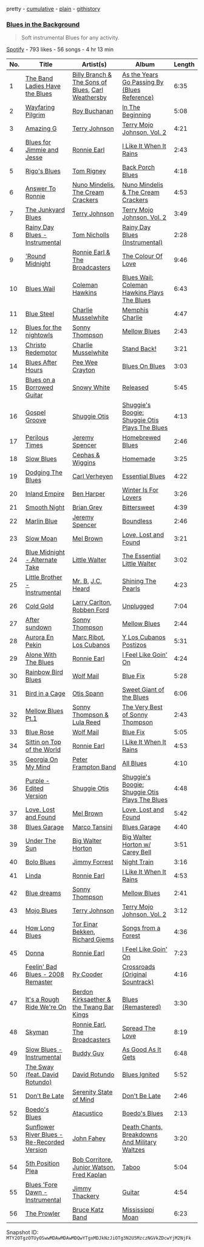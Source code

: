 pretty - [cumulative](/playlists/cumulative/37i9dQZF1DX7b1e7B17gg7.md) - [plain](/playlists/plain/37i9dQZF1DX7b1e7B17gg7) - [githistory](https://github.githistory.xyz/mackorone/spotify-playlist-archive/blob/main/playlists/plain/37i9dQZF1DX7b1e7B17gg7)

### [Blues in the Background](https://open.spotify.com/playlist/37i9dQZF1DX7b1e7B17gg7)

> Soft instrumental Blues for any activity.

[Spotify](https://open.spotify.com/user/spotify) - 793 likes - 56 songs - 4 hr 13 min

| No. | Title | Artist(s) | Album | Length |
|---|---|---|---|---|
| 1 | [The Band Ladies Have the Blues](https://open.spotify.com/track/52iD7EXUYlAF5mx8QUDYE3) | [Billy Branch & The Sons of Blues](https://open.spotify.com/artist/4TRfrM7ljwL52xGyQGHk9y), [Carl Weathersby](https://open.spotify.com/artist/2Qs4vDt8kbXB2sZUDisXPw) | [As the Years Go Passing By \(Blues Reference\)](https://open.spotify.com/album/5574yQ0jXasT5PZCRs4C9o) | 6:35 |
| 2 | [Wayfaring Pilgrim](https://open.spotify.com/track/6yJ6VtC0IQ4BC47Aj6MkZ3) | [Roy Buchanan](https://open.spotify.com/artist/0augulkuXFx1qPfb590w2C) | [In The Beginning](https://open.spotify.com/album/4s8yNqAy1MyFXtLp8HlWUM) | 5:08 |
| 3 | [Amazing G](https://open.spotify.com/track/6h3xIEuUwAlSeY3jAn7rKf) | [Terry Johnson](https://open.spotify.com/artist/7DWOTQc5g2G2zbd6SaXej7) | [Terry Mojo Johnson, Vol\. 2](https://open.spotify.com/album/0dx2z2A8kweCRK3etpg5GK) | 4:21 |
| 4 | [Blues for Jimmie and Jesse](https://open.spotify.com/track/3C2WSB7TKIUlN7InbKnuot) | [Ronnie Earl](https://open.spotify.com/artist/7xjcFAzlxdwPCfWi3VOuxU) | [I Like It When It Rains](https://open.spotify.com/album/3ByQx4sjHeotnf7aOoKdGD) | 2:43 |
| 5 | [Rigo's Blues](https://open.spotify.com/track/5Zrlbo3PDGziGvAUccOozk) | [Tom Rigney](https://open.spotify.com/artist/3slWYiAVBZ82CDexfn4IK4) | [Back Porch Blues](https://open.spotify.com/album/4OeXjIOg8ResXnVKTleUSi) | 4:18 |
| 6 | [Answer To Ronnie](https://open.spotify.com/track/6K8PyYtDxpEvr7WvfpQ4Bc) | [Nuno Mindelis](https://open.spotify.com/artist/1bfB77eKjbV64L5M0gqWaP), [The Cream Crackers](https://open.spotify.com/artist/18GocfSfx9JWYMxv4Qh5py) | [Nuno Mindelis & The Cream Crackers](https://open.spotify.com/album/6Gv7FGEI7Ot7tgfthNLIiy) | 4:53 |
| 7 | [The Junkyard Blues](https://open.spotify.com/track/32p1tBD1d2PuMujJU7hQgA) | [Terry Johnson](https://open.spotify.com/artist/7DWOTQc5g2G2zbd6SaXej7) | [Terry Mojo Johnson, Vol\. 2](https://open.spotify.com/album/0dx2z2A8kweCRK3etpg5GK) | 3:49 |
| 8 | [Rainy Day Blues \- Instrumental](https://open.spotify.com/track/2wDMSutZ0eXoB1cQ0WE8f7) | [Tom Nicholls](https://open.spotify.com/artist/2YEluKwvonHGvzeLrCqtyi) | [Rainy Day Blues \(Instrumental\)](https://open.spotify.com/album/6I4k1yLhMfuJGl7j680IXi) | 2:28 |
| 9 | ['Round Midnight](https://open.spotify.com/track/48eNRTJstHUzPi3wJQk2c2) | [Ronnie Earl & The Broadcasters](https://open.spotify.com/artist/66YrJYZbRNlji0MisS2D1I) | [The Colour Of Love](https://open.spotify.com/album/2xXYOJuBCC3ufi2TDI9P5s) | 9:46 |
| 10 | [Blues Wail](https://open.spotify.com/track/39W3NjHlj7MSFS9q5D46zN) | [Coleman Hawkins](https://open.spotify.com/artist/0JM134st8VY7Ld9T2wQiH0) | [Blues Wail: Coleman Hawkins Plays The Blues](https://open.spotify.com/album/21NYOM1XZhCPaLDX8CkvOc) | 6:43 |
| 11 | [Blue Steel](https://open.spotify.com/track/7mrRkKKrwiwYv3qn7OZJgK) | [Charlie Musselwhite](https://open.spotify.com/artist/4NikxGoDm5LGVYAHj0Euoc) | [Memphis Charlie](https://open.spotify.com/album/3anXYfHvmF3ebgaHxbuROu) | 4:47 |
| 12 | [Blues for the nightowls](https://open.spotify.com/track/41Merz07bIvWzALurwkXXs) | [Sonny Thompson](https://open.spotify.com/artist/5zJQc0NgR7QSDOxA6EYZkR) | [Mellow Blues](https://open.spotify.com/album/3mua4DgKG2jJi1WiHHiAqq) | 2:43 |
| 13 | [Christo Redemptor](https://open.spotify.com/track/2KmDMUum37jq4TFaHXD3JY) | [Charlie Musselwhite](https://open.spotify.com/artist/4NikxGoDm5LGVYAHj0Euoc) | [Stand Back!](https://open.spotify.com/album/76xRltIuAfERRJwWp1Fbbe) | 3:21 |
| 14 | [Blues After Hours](https://open.spotify.com/track/60ySIiaWLG77hphydDwmNn) | [Pee Wee Crayton](https://open.spotify.com/artist/3OPJZtUlpoL3kZloBGY1lA) | [Blues On Blues](https://open.spotify.com/album/1XHnDSzTvbGK4oJkOtzC7V) | 3:03 |
| 15 | [Blues on a Borrowed Guitar](https://open.spotify.com/track/5xr5jeIHR15YyllJRHmkEY) | [Snowy White](https://open.spotify.com/artist/4DMlDJn7CPSSS0DuUf1vrH) | [Released](https://open.spotify.com/album/4Yzs60CBn1AteXBUaXqnk6) | 5:45 |
| 16 | [Gospel Groove](https://open.spotify.com/track/5QHdraJnSVp0vnXGMefg3d) | [Shuggie Otis](https://open.spotify.com/artist/4YHtIE7FI8ITfekzzN5Jpl) | [Shuggie's Boogie: Shuggie Otis Plays The Blues](https://open.spotify.com/album/6WSeoiDc3zAjZVjFzMyLBC) | 4:13 |
| 17 | [Perilous Times](https://open.spotify.com/track/4fX2NEmYpOlSSrltHqfT8G) | [Jeremy Spencer](https://open.spotify.com/artist/3GrqVz7V3Hd8gvfvUcR9wk) | [Homebrewed Blues](https://open.spotify.com/album/3rsZuE4zwVFIPqKU3b0Z20) | 2:46 |
| 18 | [Slow Blues](https://open.spotify.com/track/0amfQAlygBi3JTf1qph861) | [Cephas & Wiggins](https://open.spotify.com/artist/40MbAfRt1y7QdeGSkSp4pF) | [Homemade](https://open.spotify.com/album/5kdbWGmr1nzhXpzlDTf497) | 3:25 |
| 19 | [Dodging The Blues](https://open.spotify.com/track/3I5wlSHXXMmVXTpPvN3wa5) | [Carl Verheyen](https://open.spotify.com/artist/3BpUUAvJhkvkpYI6nQ7OUf) | [Essential Blues](https://open.spotify.com/album/13I1hgOYUQTqPLpk0sGnO5) | 4:22 |
| 20 | [Inland Empire](https://open.spotify.com/track/0bFDDU8ETywjcjKAHRsWDH) | [Ben Harper](https://open.spotify.com/artist/45lorWzrKLxfKlWpV7r9CN) | [Winter Is For Lovers](https://open.spotify.com/album/2jRFS663e7VPtA64depQBV) | 3:26 |
| 21 | [Smooth Night](https://open.spotify.com/track/2SSwokelCpWlRssUkFqd94) | [Brian Grey](https://open.spotify.com/artist/0anlv8wmuRThghL7Fw4xDS) | [Bittersweet](https://open.spotify.com/album/286Ej4KKpT8Fc02kMA1MBf) | 4:39 |
| 22 | [Marlin Blue](https://open.spotify.com/track/7qoMhUsMR9kUJlWCYZQ65C) | [Jeremy Spencer](https://open.spotify.com/artist/3GrqVz7V3Hd8gvfvUcR9wk) | [Boundless](https://open.spotify.com/album/2FRcVl2T3Hl4dYyJh1VBmJ) | 2:46 |
| 23 | [Slow Moan](https://open.spotify.com/track/6mofQlbW19indEQ5XysQOR) | [Mel Brown](https://open.spotify.com/artist/2ncZrdRpyOoLiAFzgrkXvZ) | [Love, Lost and Found](https://open.spotify.com/album/07hE2feivwgHnjpfGkdWlY) | 3:21 |
| 24 | [Blue Midnight \- Alternate Take](https://open.spotify.com/track/6qpWYefGy5ziiGVKxvoNQu) | [Little Walter](https://open.spotify.com/artist/22JuR9OeENcP54XN5TlNWS) | [The Essential Little Walter](https://open.spotify.com/album/2Y2oBBKe7dnNGJrf6HAGBc) | 3:02 |
| 25 | [Little Brother \- Instrumental](https://open.spotify.com/track/5M5Koy1MEDGQ081SivilWW) | [Mr\. B](https://open.spotify.com/artist/0P5frht0A8pd2wsVtc2kMK), [J.C\. Heard](https://open.spotify.com/artist/7kCD8Z9gH6ifP16a5H7H4N) | [Shining The Pearls](https://open.spotify.com/album/3CmrFsbuOW5c8CG1olr1Kc) | 4:23 |
| 26 | [Cold Gold](https://open.spotify.com/track/4egGefg66xefaVIrmf4NOs) | [Larry Carlton](https://open.spotify.com/artist/7aRi9OzdA2ciputfuguaPK), [Robben Ford](https://open.spotify.com/artist/7C1CFA2GWGFc51SrvX5Bvy) | [Unplugged](https://open.spotify.com/album/4aD1wO7pTpFKphOgaRsFo4) | 7:04 |
| 27 | [After sundown](https://open.spotify.com/track/2ZAk5I9sQQHMqXTArONfAC) | [Sonny Thompson](https://open.spotify.com/artist/5zJQc0NgR7QSDOxA6EYZkR) | [Mellow Blues](https://open.spotify.com/album/3mua4DgKG2jJi1WiHHiAqq) | 2:44 |
| 28 | [Aurora En Pekin](https://open.spotify.com/track/7FS8URfbyqoy7uGpMx0gW5) | [Marc Ribot](https://open.spotify.com/artist/7jAeRfT8LYCxydM2Y1Egvn), [Los Cubanos](https://open.spotify.com/artist/2IxTI7YzL1d2MhS6O1CJMj) | [Y Los Cubanos Postizos](https://open.spotify.com/album/3P7wuQxGz1q9jF9jY1AXKc) | 5:31 |
| 29 | [Alone With The Blues](https://open.spotify.com/track/2cush3Y6GwRgvUAvlSHNa9) | [Ronnie Earl](https://open.spotify.com/artist/7xjcFAzlxdwPCfWi3VOuxU) | [I Feel Like Goin' On](https://open.spotify.com/album/1bL29VZ8p2Q7ZYG0QTJAQL) | 4:24 |
| 30 | [Rainbow Bird Blues](https://open.spotify.com/track/2pQzKjn9C68S4bnnXJMOl6) | [Wolf Mail](https://open.spotify.com/artist/2bN1TY9rrW2axotPjQzFV6) | [Blue Fix](https://open.spotify.com/album/2P6Fu4EqitlskRVpyosR16) | 5:28 |
| 31 | [Bird in a Cage](https://open.spotify.com/track/2Xx66yeqdxjPViOEkKFkB4) | [Otis Spann](https://open.spotify.com/artist/0xeI9Z0Uhs8bYGBRpqq88X) | [Sweet Giant of the Blues](https://open.spotify.com/album/4VOsqjPQLgQ8x5uZELEWQw) | 6:06 |
| 32 | [Mellow Blues Pt.1](https://open.spotify.com/track/73cT6WgSDYZ7IH6GM3zV0E) | [Sonny Thompson & Lula Reed](https://open.spotify.com/artist/2fmQwLfdowskywLBhgpqoT) | [The Very Best of Sonny Thompson](https://open.spotify.com/album/6IGo1HrijUDT2vYrrtVAeJ) | 2:43 |
| 33 | [Blue Rose](https://open.spotify.com/track/4OLD0o2PHJkIrlc6FrHmSX) | [Wolf Mail](https://open.spotify.com/artist/2bN1TY9rrW2axotPjQzFV6) | [Blue Fix](https://open.spotify.com/album/2P6Fu4EqitlskRVpyosR16) | 5:05 |
| 34 | [Sittin on Top of the World](https://open.spotify.com/track/7G234VgTRaXpiX9GnsZvdK) | [Ronnie Earl](https://open.spotify.com/artist/7xjcFAzlxdwPCfWi3VOuxU) | [I Like It When It Rains](https://open.spotify.com/album/3ByQx4sjHeotnf7aOoKdGD) | 4:53 |
| 35 | [Georgia On My Mind](https://open.spotify.com/track/3IXfelfYGAlNhpj2PAOIb7) | [Peter Frampton Band](https://open.spotify.com/artist/0JvNeHGFrPqynXe5EszItO) | [All Blues](https://open.spotify.com/album/1WXRu9aB8wHIwjLqA2DnBu) | 4:10 |
| 36 | [Purple \- Edited Version](https://open.spotify.com/track/015AFoJQvGJ3nbPbaC65Ml) | [Shuggie Otis](https://open.spotify.com/artist/4YHtIE7FI8ITfekzzN5Jpl) | [Shuggie's Boogie: Shuggie Otis Plays The Blues](https://open.spotify.com/album/6WSeoiDc3zAjZVjFzMyLBC) | 4:48 |
| 37 | [Love, Lost and Found](https://open.spotify.com/track/47TygRahZHyLO99AjznZfb) | [Mel Brown](https://open.spotify.com/artist/2ncZrdRpyOoLiAFzgrkXvZ) | [Love, Lost and Found](https://open.spotify.com/album/07hE2feivwgHnjpfGkdWlY) | 5:42 |
| 38 | [Blues Garage](https://open.spotify.com/track/63z5HlfiJw3g74Ja9NYgUt) | [Marco Tansini](https://open.spotify.com/artist/4nqDZHAp53xZXsaySBj6Dp) | [Blues Garage](https://open.spotify.com/album/2naMQdig9E1D2yA1aMlb2Y) | 4:40 |
| 39 | [Under The Sun](https://open.spotify.com/track/0iu6IMgTL20s10ihxUaent) | [Big Walter Horton](https://open.spotify.com/artist/7ApWhtmpJkPyd5WjwDdDfX) | [Big Walter Horton w/ Carey Bell](https://open.spotify.com/album/0u6qeEym4B0JLaVZrw4Ih5) | 3:51 |
| 40 | [Bolo Blues](https://open.spotify.com/track/0paLclaOTcSsiCnXVaCQnX) | [Jimmy Forrest](https://open.spotify.com/artist/2AdOGwpXiwCctV1n9sJaub) | [Night Train](https://open.spotify.com/album/37OzV30qCWV0H5Xn0Q0g9s) | 3:16 |
| 41 | [Linda](https://open.spotify.com/track/12psIyrsp6DXHqzkkweac1) | [Ronnie Earl](https://open.spotify.com/artist/7xjcFAzlxdwPCfWi3VOuxU) | [I Like It When It Rains](https://open.spotify.com/album/3ByQx4sjHeotnf7aOoKdGD) | 4:53 |
| 42 | [Blue dreams](https://open.spotify.com/track/2sbUjbMeYzhFx23SSQmpy5) | [Sonny Thompson](https://open.spotify.com/artist/5zJQc0NgR7QSDOxA6EYZkR) | [Mellow Blues](https://open.spotify.com/album/3mua4DgKG2jJi1WiHHiAqq) | 2:41 |
| 43 | [Mojo Blues](https://open.spotify.com/track/1QdEiSoPTpZv5oktIRAbSZ) | [Terry Johnson](https://open.spotify.com/artist/7DWOTQc5g2G2zbd6SaXej7) | [Terry Mojo Johnson, Vol\. 2](https://open.spotify.com/album/0dx2z2A8kweCRK3etpg5GK) | 3:12 |
| 44 | [How Long Blues](https://open.spotify.com/track/17DzqYtuUdSSg1HbQ9i5Wd) | [Tor Einar Bekken](https://open.spotify.com/artist/3J30JgVNLzuCA6uaRasNoq), [Richard Gjems](https://open.spotify.com/artist/3NgCfexdR7Or1rhp9GJ5XU) | [Songs from a Forest](https://open.spotify.com/album/5iQVzqrwsj45S7jf6PfqwS) | 4:36 |
| 45 | [Donna](https://open.spotify.com/track/23ozU0cVhWspGJpd84NQHi) | [Ronnie Earl](https://open.spotify.com/artist/7xjcFAzlxdwPCfWi3VOuxU) | [I Feel Like Goin' On](https://open.spotify.com/album/1bL29VZ8p2Q7ZYG0QTJAQL) | 7:23 |
| 46 | [Feelin' Bad Blues \- 2008 Remaster](https://open.spotify.com/track/1mka0egloj2XnXJznzMCw6) | [Ry Cooder](https://open.spotify.com/artist/1CPwHx5lgVxv0rfcp7UXLx) | [Crossroads \(Original Sountrack\)](https://open.spotify.com/album/77UqIYxZhslPXUTiq4vDrE) | 4:16 |
| 47 | [It's a Rough Ride We're On](https://open.spotify.com/track/4b3axSuUQYp1I0Yfg5HKEV) | [Berdon Kirksaether & the Twang Bar Kings](https://open.spotify.com/artist/7kKITC8LNIVa12gLPgEMqR) | [Blues \(Remastered\)](https://open.spotify.com/album/05w7jAECBOIsITCBBAxeeX) | 3:30 |
| 48 | [Skyman](https://open.spotify.com/track/013yxuTbh3mfL0Qjtaykqj) | [Ronnie Earl](https://open.spotify.com/artist/7xjcFAzlxdwPCfWi3VOuxU), [The Broadcasters](https://open.spotify.com/artist/2qFpRpyF3BTmEGS4V5sXpH) | [Spread The Love](https://open.spotify.com/album/5tV9K29GLvCGljAybCSVht) | 8:19 |
| 49 | [Slow Blues \- Instrumental](https://open.spotify.com/track/338gCLHS88lPUfCClKkPam) | [Buddy Guy](https://open.spotify.com/artist/2gCsNOpiBaMNh20jQ5prf0) | [As Good As It Gets](https://open.spotify.com/album/49L5Gul5usm0h5SqS39ovJ) | 6:48 |
| 50 | [The Sway \(feat\. David Rotundo\)](https://open.spotify.com/track/6xqkuiYiTKhKQ8xxsAAcB0) | [David Rotundo](https://open.spotify.com/artist/1wB0MLsDX5MQHlZUbI7j70) | [Blues Ignited](https://open.spotify.com/album/2AO6l6RDuj8YUePV2GlXZz) | 5:52 |
| 51 | [Don't Be Late](https://open.spotify.com/track/1CT03EZWEzeePJs8nYvZHu) | [Serenity State of Mind](https://open.spotify.com/artist/4fyOziQW8idDGt8352pAEZ) | [Don't Be Late](https://open.spotify.com/album/6HTXEDZKvK9qvBzYetVR0P) | 2:46 |
| 52 | [Boedo's Blues](https://open.spotify.com/track/1tszEe9cZ8aZGqEfj7AYx7) | [Atacustico](https://open.spotify.com/artist/0rvubIwf5v5p5KqyCuVZmk) | [Boedo's Blues](https://open.spotify.com/album/1fO7X07GAGsIGiRVSzp9cf) | 2:13 |
| 53 | [Sunflower River Blues \- Re\-Recorded Version](https://open.spotify.com/track/6CePeHbXmgwna8B5dC6xKV) | [John Fahey](https://open.spotify.com/artist/4js8BDiQwnHLlDmT1shPH7) | [Death Chants, Breakdowns And Military Waltzes](https://open.spotify.com/album/05HGeZ7JSfwJiOpaToYzUu) | 3:20 |
| 54 | [5th Position Plea](https://open.spotify.com/track/3u6pVUAt82LMApfue9DnNn) | [Bob Corritore](https://open.spotify.com/artist/0I1ooxdREQHLoUphm6uihH), [Junior Watson](https://open.spotify.com/artist/3GKQjnbn10eiRdADeCZjYC), [Fred Kaplan](https://open.spotify.com/artist/5wC9sb6NlppKOXNs2XYzcL) | [Taboo](https://open.spotify.com/album/7fTpxRyO1CkFPok1b4YCfS) | 5:04 |
| 55 | [Blues 'Fore Dawn \- Instrumental](https://open.spotify.com/track/3zVx7964ROy15h1lC7fhzD) | [Jimmy Thackery](https://open.spotify.com/artist/22I2nRL3Avazb5FfXhmyDQ) | [Guitar](https://open.spotify.com/album/1k1BDnn6ynbeFG5ts58NRI) | 4:54 |
| 56 | [The Prowler](https://open.spotify.com/track/3kigvjr2fMr4E1pQXJ15zG) | [Bruce Katz Band](https://open.spotify.com/artist/7cvmkkkAA2mTfwhhMSfrEi) | [Mississippi Moan](https://open.spotify.com/album/1wVpbsQQCr3RG3GdIqucwo) | 6:23 |

Snapshot ID: `MTY2OTgzOTUyOSwwMDAwMDAwMDQwYTgxMDJkNzJiOTg3N2U5MzczNGVkZDcwYjM2NjFk`

